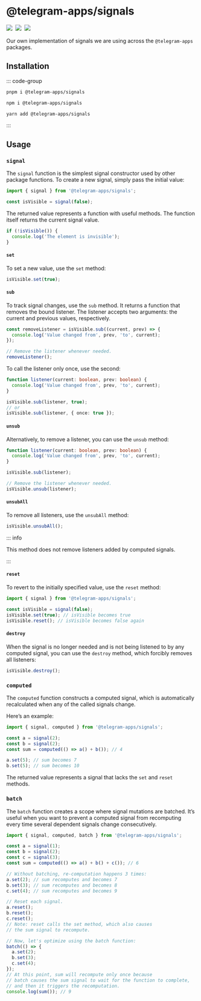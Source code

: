 # @telegram-apps/signals

<p style="display: flex; gap: 8px; min-height: 20px">
  <a href="https://npmjs.com/package/@telegram-apps/signals">
    <img src="https://img.shields.io/npm/v/@telegram-apps/signals?logo=npm"/>
  </a>
  <img src="https://img.shields.io/bundlephobia/minzip/@telegram-apps/signals"/>
  <a href="https://github.com/Telegram-Mini-Apps/telegram-apps/tree/master/packages/signals">
    <img src="https://img.shields.io/badge/source-black?logo=github"/>
  </a>
</p>

Our own implementation of signals we are using across the `@telegram-apps` packages.

## Installation

::: code-group

```bash [pnpm]
pnpm i @telegram-apps/signals
```

```bash [npm]
npm i @telegram-apps/signals
```

```bash [yarn]
yarn add @telegram-apps/signals
```

:::

## Usage

### `signal`

The `signal` function is the simplest signal constructor used by other package functions. To create
a new signal, simply pass the initial value:

```ts
import { signal } from '@telegram-apps/signals';

const isVisible = signal(false);
```

The returned value represents a function with useful methods. The function itself returns the
current signal value.

```ts
if (!isVisible()) {
  console.log('The element is invisible');
}
```

#### `set`

To set a new value, use the `set` method:

```ts
isVisible.set(true);
```

#### `sub`

To track signal changes, use the `sub` method. It returns a function that removes the bound
listener. The listener accepts two arguments: the current and previous values, respectively.

```ts
const removeListener = isVisible.sub((current, prev) => {
  console.log('Value changed from', prev, 'to', current);
});

// Remove the listener whenever needed.
removeListener();
```

To call the listener only once, use the second:

```ts
function listener(current: boolean, prev: boolean) {
  console.log('Value changed from', prev, 'to', current);
}

isVisible.sub(listener, true);
// or
isVisible.sub(listener, { once: true });
```

#### `unsub`

Alternatively, to remove a listener, you can use the `unsub` method:

```ts
function listener(current: boolean, prev: boolean) {
  console.log('Value changed from', prev, 'to', current);
}

isVisible.sub(listener);

// Remove the listener whenever needed.
isVisible.unsub(listener);
```

#### `unsubAll`

To remove all listeners, use the `unsubAll` method:

```ts
isVisible.unsubAll();
```

::: info

This method does not remove listeners added by computed signals.

:::

#### `reset`

To revert to the initially specified value, use the `reset` method:

```ts
import { signal } from '@telegram-apps/signals';

const isVisible = signal(false);
isVisible.set(true); // isVisible becomes true
isVisible.reset(); // isVisible becomes false again
```

#### `destroy`

When the signal is no longer needed and is not being listened to by any computed signal, you can use
the `destroy` method, which forcibly removes all listeners:

```ts
isVisible.destroy();
```

### `computed`

The `computed` function constructs a computed signal, which is automatically recalculated when any
of the called signals change.

Here’s an example:

```ts
import { signal, computed } from '@telegram-apps/signals';

const a = signal(2);
const b = signal(2);
const sum = computed(() => a() + b()); // 4

a.set(5); // sum becomes 7
b.set(5); // sum becomes 10
```

The returned value represents a signal that lacks the `set` and `reset` methods.

### `batch`

The `batch` function creates a scope where signal mutations are batched. It’s useful when you want
to prevent a computed signal from recomputing every time several dependent signals change
consecutively.

```ts
import { signal, computed, batch } from '@telegram-apps/signals';

const a = signal(1);
const b = signal(2);
const c = signal(3);
const sum = computed(() => a() + b() + c()); // 6

// Without batching, re-computation happens 3 times:
a.set(2); // sum recomputes and becomes 7
b.set(3); // sum recomputes and becomes 8
c.set(4); // sum recomputes and becomes 9

// Reset each signal.
a.reset();
b.reset();
c.reset();
// Note: reset calls the set method, which also causes
// the sum signal to recompute.

// Now, let's optimize using the batch function:
batch(() => {
  a.set(2);
  b.set(3);
  c.set(4);
});
// At this point, sum will recompute only once because
// batch causes the sum signal to wait for the function to complete,
// and then it triggers the recomputation.
console.log(sum()); // 9
```
